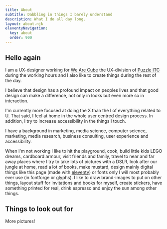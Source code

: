 ```yaml
---
title: About
subtitle: Dabbling in things I barely understand 
description: What I do all day long.
layout: about.njk
eleventyNavigation:
  key: about
  order: 900
---
```


## Hello again
I am a UX-designer working for [We Are Cube](https://wearecube.ch) the UX-division of [Puzzle ITC](https://puzzle.ch) during the working hours and I also like to create things during the rest of the day. 

I believe that design has a profound impact on peoples lives and that good design can make a difference, not only in looks but even more so in interaction. 

I'm currently more focused at doing the X than the I of everything related to U. That said, I feel at home in the whole user centred design process. In addition, I try to increase accessibility in the things I touch.

I have a background in marketing, media science, computer science, marketing, media research, business consulting, user experience and accessibility.

When I'm not working I like to hit the playground, cook, build little kids LEGO dreams, cardboard armour, visit friends and family, travel to near and far away places where I try to take lots of pictures with a DSLR, look after our jungle at home, read a lot of books, make mustard, design mainly digital things like this page (made with [eleventy](https://www.11ty.dev/)) or fonts only I will most probably ever use (in fontforge or glyphs). I like to draw brand-images to put on other things, layout stuff for invitations and books for myself, create stickers, have something printed for real, drink espresso and enjoy the sun among other things. 

## Things to look out for
More pictures!